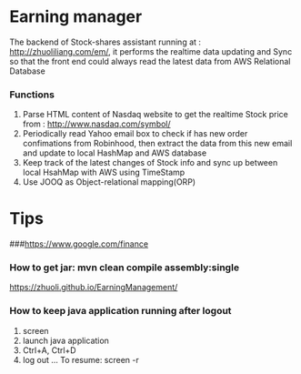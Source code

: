 # Earning manager

The backend of Stock-shares assistant running at : http://zhuoliliang.com/em/, it performs the realtime data updating and Sync so that the front end could always read the latest data from AWS Relational Database

### Functions
 1. Parse HTML content of Nasdaq website to get the realtime Stock price from : http://www.nasdaq.com/symbol/
 2. Periodically read Yahoo email box to check if has new order confimations from Robinhood, then extract the data from this new email and update to local HashMap and AWS database
 3. Keep track of the latest changes of Stock info and sync up between local HsahMap with AWS using TimeStamp
 4. Use JOOQ as Object-relational mapping(ORP)


# Tips
###https://www.google.com/finance

### How to get jar: mvn clean compile assembly:single


https://zhuoli.github.io/EarningManagement/

### How to keep java application running after logout
 1. screen
 2. launch java application
 3. Ctrl+A, Ctrl+D
 4. log out
 ...
 To resume: screen -r
